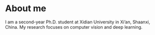 About me
======
I am a second-year Ph.D. student at Xidian University in Xi’an, Shaanxi, China. My research focuses on ​​computer vision​​ and ​​deep learning.
